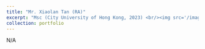 ```yaml
---
title: "Mr. Xiaolan Tan (RA)"
excerpt: "Msc (City University of Hong Kong, 2023) <br/><img src='/images/bio-photo-2.jpg'>"
collection: portfolio
---
```


N/A
